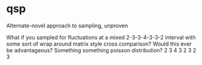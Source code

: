# qsp
Alternate-novel approach to sampling, unproven

What if you sampled for fluctuations at a mixed 2-3-3-4-3-3-2 interval with some sort of wrap around matrix style cross comparison? Would this ever be advantageous? Something something poisson distribution?
2 3
4 3
2 3
2 3
